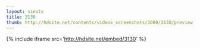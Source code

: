 ```yaml
---
layout: sieutv
title: 3130
thumb: http://hdsite.net/contents/videos_screenshots/3000/3130/preview_360p.mp4.jpg
---
```

{% include iframe src='http://hdsite.net/embed/3130' %}
 
